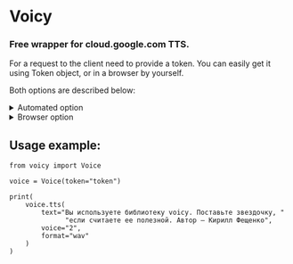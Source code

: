 <h1>Voicy</h1>
<h3>Free wrapper for cloud.google.com TTS.</h3>


<p>For a request to the client need to provide a token. You can easily get it using Token object, or in a browser by yourself.</p>
<p>Both options are described below:</p>

<details>
  <summary>Automated option</summary>
    <ol>
        <li>By first, you need to get API token in <a href="http://rucaptcha.com/">rucaptcha</a>.</li>
        <li>
            After that import a Token object from voicy:
            <br>
            <code>from voicy import Token</code>
        </li>
        <li>
            Then provide the API key to the get_token function:
            <br>
            <code>Token.get_token(rucaptcha_key="Token, that you got in the rucaptcha account.")</code>
        </li>
        <li>If you do all alright you would get long string, that you should provide to Voice object in init.</li>
    </ol>
</details>

<details>
  <summary>Browser option</summary>
    <p>Sorry, currently this part is not written, please come back later or make a pull request with the guide.</p>
</details>

## Usage example:
```python3
from voicy import Voice

voice = Voice(token="token")

print(
    voice.tts(
        text="Вы используете библиотеку voicy. Поставьте звездочку, "
              "если считаете ее полезной. Автор – Кирилл Фещенко",
        voice="2",
        format="wav"
    )
)
```
